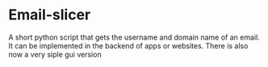 # Email-slicer
A short python script that gets the username and domain name of an email. It can be implemented in the backend of apps or websites.
There is also now a very siple gui version
